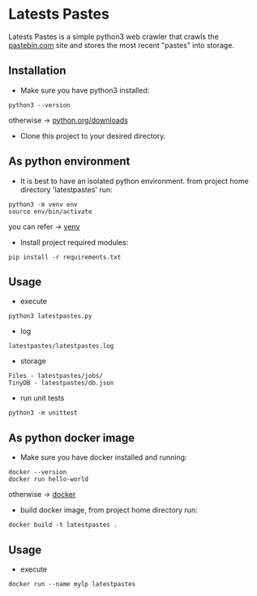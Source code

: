 # Latests Pastes

Latests Pastes is a simple python3 web crawler that crawls the [pastebin.com](https://pastebin.com/) site and stores the most recent "pastes" into storage. 

## Installation

* Make sure you have python3 installed:
```
python3 --version
```
otherwise -> [python.org/downloads](https://www.python.org/downloads/)

* Clone this project to your desired directory.
## As python environment

* It is best to have an isolated python environment. from project home directory 'latestpastes' run:
```
python3 -m venv env
source env/bin/activate
```
you can refer -> [venv](https://realpython.com/python-virtual-environments-a-primer/)
* Install project required modules:
```
pip install -r requirements.txt
```
## Usage

* execute
```
python3 latestpastes.py
```
* log
```
latestpastes/latestpastes.log
```
* storage
```
Files - latestpastes/jobs/
TinyDB - latestpastes/db.json
```
* run unit tests
```
python3 -m unittest
```

## As python docker image

* Make sure you have docker installed and running:
```
docker --version
docker run hello-world
```
otherwise  -> [docker](https://docs.docker.com/install/)


* build docker image, from project home directory run:
```
docker build -t latestpastes .
```
## Usage

* execute
```
docker run --name mylp latestpastes
```





